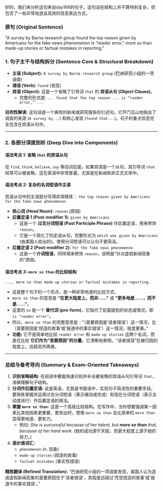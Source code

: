 好的，我们来分析这句来自day166的句子。这句话在结构上并不算特别复杂，但包含了一些非常地道且高效的信息表达方式。

### **原句 (Original Sentence)**

"A survey by Barna research group found the top reason given by Americans for the fake news phenomenon is “reader error,” more so than made-up stories or factual mistakes in reporting."

### **1. 句子主干与结构拆分 (Sentence Core & Structural Breakdown)**

- **主语 (Subject):** `A survey by Barna research group` (巴纳研究小组的一项调查)
- **谓语 (Verb):** `found` (发现)
- **宾语 (Object):** 这是一个省略了引导词 `that` 的 **宾语从句 (Object Clause)**。
  - 完整的形式是: `... found that the top reason ... is “reader error,” ...`

**目的性解读:** 这句话是一个典型的新闻或研究报告的引述句。它开门见山地指出了调查的来源 (`A survey by...`) 和核心发现 (`found that...`)。句子的重点信息完全包含在宾语从句中。

------

### **2. 各部分深度剖析 (Deep Dive into Components)**

#### **语法考点 1: 省略 `that` 的宾语从句**

在 `find`, `think`, `believe`, `say` 等动词后面，如果宾语是一个从句，其引导词 `that` 经常可以被省略，这在英语中非常普遍，尤其是在新闻和非正式文体中。

#### **语法考点 2: 复杂的名词短语作主语**

宾语从句中的主语部分写得非常精炼： `the top reason given by Americans for the fake news phenomenon`

- **核心词 (Head Noun):** `reason` (原因)
- **后置定语 1 (Post-modifier 1):** `given by Americans`
  - 这是一个 **过去分词短语 (Past Participle Phrase)** 作后置定语，用来修饰 `reason`。
  - 它是一个简化了的定语从句，完整形式为 `which was given by Americans` (由美国人给出的)。使用分词短语可以让句子更简洁。
- **后置定语 2 (Post-modifier 2):** `for the fake news phenomenon`
  - 这是一个**介词短语**，同样用来修饰 `reason`，说明是“针对虚假新闻现象的”原因。

#### **语法考点 3: `more so than` 的比较结构**

```
..., more so than made-up stories or factual mistakes in reporting.
```

- 这是整个句子的一个亮点，是一种非常地道的比较方式。
- `more so than` 的意思是 **“在更大程度上，而非……”** 或 **“更多地是……，而不是……”**。
- 这里的 `so` 是一个 **替代词 (pro-form)**，它指代了前面提到的状态或情况，即 `is "reader error"`。
- 所以，`more so than` 的完整意思是：“（首要原因是‘读者错误’）这一情况，比（首要原因是‘捏造的故事’或‘报道中的事实错误’）这一情况，程度更甚。”
- **功能:** 它不是简单地比较 `reader error` 和 `made-up stories` 这两个名词，而是在比较 **它们作为“首要原因”的分量**。它清晰地表明，“读者错误”在被归因的程度上，远超另外两者。

------

### **总结与备考导向 (Summary & Exam-Oriented Takeaways)**

1. **识别省略结构:** 在阅读中要能快速识别并补全被省略的宾语从句引导词 `that`，准确理解句子结构。
2. **分词作后置定语:** 这是英语，尤其是书面语中，实现句子简洁性的重要手段。要熟练掌握并运用过去分词短语（表示被动或完成）和现在分词短语（表示主动或进行）作后置定语的用法。
3. **掌握 `more so than`:** 这是一个高级比较结构。在写作中，当你想要强调某一因素比其他因素更重要、更突出时，使用 `more so than` 会比简单的 `more than` 显得更地道、更有力。
   - 例句: *She is successful because of her talent, but **more so than** that, because of her hard work.* (她的成功源于天赋，但更大程度上源于她的努力。)
4. **高价值词汇:**
   - `phenomenon` (n. 现象)
   - `made-up stories` (捏造的故事)
   - `factual mistakes` (事实性错误)

**精炼翻译 (Refined Translation):** “巴纳研究小组的一项调查发现，美国人认为造成虚假新闻现象的首要原因在于‘读者错误’，其程度远超过‘凭空捏造的故事’或‘报道中的事实错误’。”